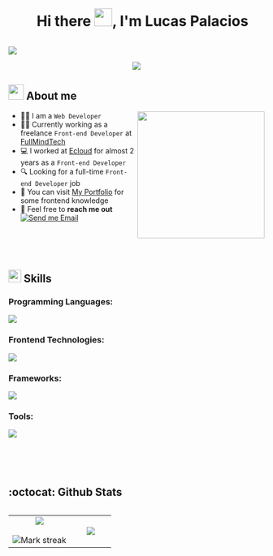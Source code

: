 

<!--h1 without bottom border-->

<div id="user-content-toc">
  <ul align="center">
    <summary><h1 style="display: inline-block">Hi there <img src="https://media.giphy.com/media/hvRJCLFzcasrR4ia7z/giphy.gif" width="35">, I'm Lucas Palacios</h1></summary>
  </ul>
</div>

<!--horizontal divider(gradiant)-->
<img src="https://user-images.githubusercontent.com/73097560/115834477-dbab4500-a447-11eb-908a-139a6edaec5c.gif">

<p align="center">
  <a href="https://github.com/DenverCoder1/readme-typing-svg"><img src="https://readme-typing-svg.herokuapp.com?font=Time+New+Roman&color=%2336BCF7&size=25&center=true&vCenter=true&width=600&height=100&lines=Welcome+to+my+Github;Frontend+Developer"></a>
</p> 

<!--About Me-->

## <picture><img src = "https://github.com/7oSkaaa/7oSkaaa/blob/main/Images/about_me.gif?raw=true" width = 30px></picture> About me

<picture> <img align="right" src="https://github.com/7oSkaaa/7oSkaaa/blob/main/Images/Right_Side.gif?raw=true" width = 250px></picture>

- 👨‍💻 I am a `Web Developer`
- :technologist: Currently working as a freelance `Front-end Developer` at [FullMindTech](https://fullmindtech.com.ar/)
- :computer: I worked at [Ecloud](https://www.ecloud.agency/) for almost 2 years as a `Front-end Developer`
- :mag: Looking for a full-time `Front-end Developer` job
- :file_folder: You can visit [My Portfolio](https://lucasfpalacios.vercel.app/) for some frontend knowledge
- :email: Feel free to **reach me out** [![Send me Email](https://img.shields.io/static/v1?label=email&amp;message=LucasPalacios&amp;color=1041c2&amp;style=flat-square)](mailto:lucasfpalacios@gmail.com)

<br>
<br>
<br>
<h2> <img src="https://media2.giphy.com/media/QssGEmpkyEOhBCb7e1/giphy.gif?cid=ecf05e47a0n3gi1bfqntqmob8g9aid1oyj2wr3ds3mg700bl&rid=giphy.gif" width ="25"> Skills</h2>
<!--tech stack icons-->
</p>
<h3> Programming Languages: </h3>
<!--programing languages icons-->
<p align="left">
  <a href="https://skillicons.dev">
    <img src="https://skillicons.dev/icons?i=js,ts,py&perline=12" />
  </a>
</p>

<h3> Frontend Technologies: </h3>
<!--frontend stack icons-->
<p align="left">
  <a href="https://skillicons.dev">
    <img src="https://skillicons.dev/icons?i=html,css,sass&perline=12" />
  </a>
</p>
<h3> Frameworks: </h3>
<!--frameworks stack icons-->
<p align="left">
  <a href="https://skillicons.dev">
    <img src="https://skillicons.dev/icons?i=vue,nuxt,react,next,astro,materialui,bootstrap,tailwind,styledcomponents&perline=12" />
  </a>
</p>

<h3> Tools: </h3>
<!--tools icons-->
<p align="left">
  <a href="https://skillicons.dev">
    <img src="https://skillicons.dev/icons?i=git,github,gitlab,docker,postman,vscode,figma,apple,windows&perline=12" />
  </a>
</p>

<br>
<br>
<br>

<h2> :octocat: Github Stats</h2>
<!--- stats -->
<p align="center">
  <!--- stats (start) -->
<table align="left">
<tr border="none">
<td width="60%" align="center">
<img  align="center"  src="https://github-readme-stats.vercel.app/api?username=lucasfpalacios&theme=dark&show_icons=true&count_private=true" />
  <br></br>
  <img  title="🔥 Get streak stats for your profile at git.io/streak-stats" alt="Mark streak" src="https://github-readme-streak-stats.herokuapp.com/?user=lucasfpalacios&theme=dark&hide_border=false" /> 
</td>

<td width="40%" align="center">

  <img  align="center"  src="https://github-readme-stats.anuraghazra1.vercel.app/api/top-langs/?username=lucasfpalacios&theme=dark&hide_border=false&no-bg=true&no-frame=true&langs_count=10"/>

  </td>
</tr>
</table>
